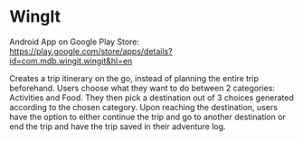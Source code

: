 # WingIt
Android App on Google Play Store: https://play.google.com/store/apps/details?id=com.mdb.wingit.wingit&hl=en

Creates a trip itinerary on the go, instead of planning the entire trip beforehand. Users choose what they want to do between 2 categories: Activities and Food. They then pick a destination out of 3 choices generated according to the chosen category. Upon reaching the destination, users have the option to either continue the trip and go to another destination or end the trip and have the trip saved in their adventure log.
